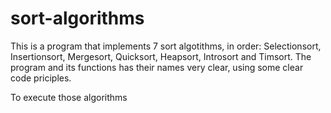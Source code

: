 # sort-algorithms

This is a program that implements 7 sort algotithms, in order: Selectionsort, Insertionsort, Mergesort, Quicksort, Heapsort, Introsort and Timsort.
The program and its functions has their names very clear, using some clear code priciples.

To execute those algorithms 